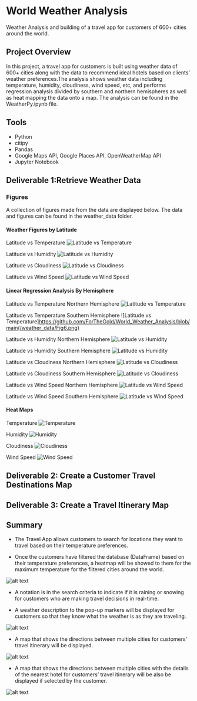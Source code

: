# World Weather Analysis 
Weather Analysis and building of a travel app for customers of 600+ cities around the world.

## Project Overview
In this project, a travel app for customers is built using weather data of 600+ cities along with the data to recommend ideal hotels based on clients’ weather preferences.The analysis shows weather data including temperature, humidity, cloudiness, wind speed, etc, and performs regression analysis divided by southern and northern hemispheres as well as heat mapping the data onto a map. The analysis can be found in the WeatherPy.ipynb file.

## Tools
* Python
* citipy
* Pandas
* Google Maps API, Google Places API, OpenWeatherMap API
* Jupyter Notebook

## Deliverable 1:Retrieve Weather Data 
### Figures

A collection of figures made from the data are displayed below.  The data and figures can be found in the weather_data folder.

#### Weather Figures by Latitude

Latitude vs Temperature
![Latitude vs Temperature](https://github.com/Tifarahani/World_Weather_Analysis/tree/main/weather_data)

Latitude vs Humidity
![Latitude vs Humidity](https://github.com/ForTheGold/World_Weather_Analysis/blob/main/weather_data/Fig2.png)

Latitude vs Cloudiness
![Latitude vs Cloudiness](https://github.com/ForTheGold/World_Weather_Analysis/blob/main/weather_data/Fig3.png)

Latitude vs Wind Speed
![Latitude vs Wind Speed](https://github.com/ForTheGold/World_Weather_Analysis/blob/main/weather_data/Fig4.png)

#### Linear Regression Analysis By Hemisphere

Latitude vs Temperature Northern Hemisphere
![Latitude vs Temperature](https://github.com/ForTheGold/World_Weather_Analysis/blob/main/weather_data/Fig5.png)

Latitude vs Temperature Southern Hemisphere
![Latitude vs Temperature]https://github.com/ForTheGold/World_Weather_Analysis/blob/main(/weather_data/Fig6.png)

Latitude vs Humidity Northern Hemisphere
![Latitude vs Humidity](https://github.com/ForTheGold/World_Weather_Analysis/blob/main/weather_data/Fig7.png)

Latitude vs Humidity Southern Hemisphere
![Latitude vs Humidity](https://github.com/ForTheGold/World_Weather_Analysis/blob/main/weather_data/Fig8.png)

Latitude vs Cloudiness Northern Hemisphere
![Latitude vs Cloudiness](https://github.com/ForTheGold/World_Weather_Analysis/blob/main/weather_data/fig9.png)

Latitude vs Cloudiness Southern Hemisphere
![Latitude vs Cloudiness](https://github.com/ForTheGold/World_Weather_Analysis/blob/main/weather_data/Fig10.png)

Latitude vs Wind Speed Northern Hemisphere
![Latitude vs Wind Speed](https://github.com/ForTheGold/World_Weather_Analysis/blob/main/weather_data/Fig11.png)

Latitude vs Wind Speed Southern Hemisphere
![Latitude vs Wind Speed](https://github.com/ForTheGold/World_Weather_Analysis/blob/main/weather_data/Fig12.png)

#### Heat Maps

Temperature
![Temperature](https://github.com/ForTheGold/World_Weather_Analysis/blob/main/weather_data/Fig13.png)

Humidity
![Humidity](https://github.com/ForTheGold/World_Weather_Analysis/blob/main/weather_data/Fig14.png)

Cloudiness
![Cloudiness](https://github.com/ForTheGold/World_Weather_Analysis/blob/main/weather_data/Fig15.png)

Wind Speed
![Wind Speed](https://github.com/ForTheGold/World_Weather_Analysis/blob/main/weather_data/Fig16.png)
## Deliverable 2: Create a Customer Travel Destinations Map
## Deliverable 3: Create a Travel Itinerary Map
## Summary

- The Travel App allows customers to search for locations they want to travel based on their temperature preferences. 

- Once the customers have filtered the database (DataFrame) based on their temperature preferences, a heatmap will be showed to them for the maximum temperature 
for the filtered cities around the world.


![alt text](image/map_markers.png)


- A notation is in the search criteria to indicate if it is raining or snowing for customers who are making travel decisions in real-time.

- A weather description to the pop-up markers will be displayed for customers so that they know what the weather is as they are traveling.



![alt text](image/WeatherPy_vacation_map.png)



- A map that shows the directions between multiple cities for customers’ travel itinerary will be displayed.



![alt text](image/WeatherPy_travel_map.png)



- A map that shows the directions between multiple cities with the details of the nearest hotel for customers’ travel itinerary will be also be displayed if selected by the customer.



![alt text](image/WeatherPy_travel_map_markers.png)
